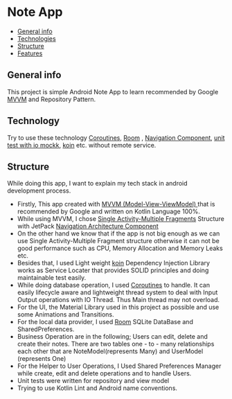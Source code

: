 # Note App
* [General info](#general-info)
* [Technologies](#technologies)
* [Structure](#structure)
* [Features](#features)

## General info
This project is simple Android  Note App to learn recommended by Google [MVVM](https://developer.android.com/jetpack/guide)
and  Repository Pattern.

## Technology 
Try to use these technology [Coroutines](https://developer.android.com/kotlin/coroutines), [Room](https://developer.android.com/training/data-storage/room)
, [Navigation Component](https://developer.android.com/guide/navigation/navigation-getting-started),
[unit test with io mockk](https://mockk.io/), [koin](https://insert-koin.io/) etc. without remote service.

## Structure

While doing this app, I want to explain my tech stack in android development process.
* Firstly, This app created with [MVVM (Model-View-ViewModel) ](https://developer.android.com/jetpack/guide) that is recommended by Google and written on Kotlin Language 100%.
* While using MVVM, I chose [Single Activity-Multiple Fragments](https://www.youtube.com/watch?v=2k8x8V77CrU) Structure with JetPack [Navigation Architecture Component](https://developer.android.com/guide/navigation/navigation-getting-started)
* On the other hand we know that if the app is not big enough as we can use Single Activity-Multiple Fragment structure otherwise it can not be good performance such as CPU, Memory Allocation and Memory Leaks etc.
* Besides that, I used Light weight  [koin](https://insert-koin.io/) Dependency Injection Library works as Service Locater that provides SOLID principles and doing maintainable test easily.
* While doing database operation, I used [Coroutines](https://developer.android.com/kotlin/coroutines) to handle. It can easily lifecycle aware and lightweight thread system to deal with Input Output operations with IO Thread. Thus Main thread may not overload.
* For the UI, the Material Library used in this project as possible and use some Animations and Transitions.
* For the local data provider, I used [Room](https://developer.android.com/training/data-storage/room) SQLite DataBase and SharedPreferences.
* Business Operation are in the following; Users can edit, delete and create their notes. There are two tables one - to - many relationships each other that are NoteModel(represents Many) and UserModel (represents One)
* For the Helper to User Operations, I Used Shared Preferences Manager while create, edit and delete operations and to handle Users.
* Unit tests were written for repository and view model
* Trying to use Kotlin Lint and Android name conventions.

